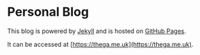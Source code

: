 # Personal Blog

This blog is powered by [Jekyll](https://jekyllrb.com/) and is hosted on [GitHub Pages](https://pages.github.com/).

It can be accessed at [https://thega.me.uk](https://thega.me.uk).
